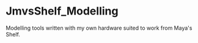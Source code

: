 # JmvsShelf_Modelling
Modelling tools written with my own hardware suited to work from Maya's Shelf.
